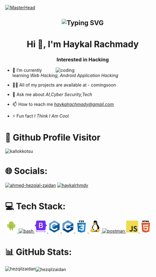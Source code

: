 [![MasterHead](https://user-images.githubusercontent.com/10498744/210012254-234538ff-d198-48aa-8964-37e6fd45d227.gif)](https://rishavchanda.io)
<h2 align="center"><img src="https://readme-typing-svg.demolab.com?font=Fira+Code&pause=1000&color=9B72FF&random=false&width=435&lines=%22Learning%2C+Silent%2C+and+Level+up.%22" alt="Typing SVG" />

<h1 align="center">Hi 👋, I'm Haykal Rachmady</h1>
<h3 align="center">Interested in Hacking</h3>

<img align="right" alt="coding" width="340" src="https://static.wixstatic.com/media/bbe642_62414e50bef34ce28db1afabf55f17ec~mv2.gif">



- 🌱 I’m currently learning *Web Hacking, Android Application Hacking*

- 👨‍💻 All of my projects are available at - comingsoon
- 💬 Ask me about *AI,Cyber Security,Tech*

- 📫 How to reach me *haykalrachmady@gmail.com*

- ⚡ Fun fact *I Think I Am Cool*
#
#

# 👀 Github Profile Visitor
<p align="left"> <img src="https://komarev.com/ghpvc/?username=kallokkotsun&label=Profile%20views&color=0e75b6&style=flat" alt="kallokkotsu" /> </p>

# 🌐 Socials:
<p align="left">
<a href="https://www.linkedin.com/in/ahmed-haykal-hifzhan-rachmady-93ab30282//" target="blank"><img align="center" src="https://raw.githubusercontent.com/rahuldkjain/github-profile-readme-generator/master/src/images/icons/Social/linked-in-alt.svg" alt="ahmed-hezqial-zaidan" height="30" width="40" /></a>
<a href="https://instagram.com/haykalrhmdy" target="blank"><img align="center" src="https://raw.githubusercontent.com/rahuldkjain/github-profile-readme-generator/master/src/images/icons/Social/instagram.svg" alt="haykalrhmdy" height="30" width="40" /></a>
</p>

# 💻 Tech Stack:
<p align="left">
  <a href="https://developer.android.com" target="_blank" rel="noreferrer">
    <img src="https://raw.githubusercontent.com/devicons/devicon/master/icons/android/android-original-wordmark.svg" alt="android" width="40" height="40"/>
  </a>
  <a href="https://www.gnu.org/software/bash/" target="_blank" rel="noreferrer">
    <img src="https://www.vectorlogo.zone/logos/gnu_bash/gnu_bash-icon.svg" alt="bash" width="40" height="40"/>
  </a>
  <a href="https://getbootstrap.com" target="_blank" rel="noreferrer">
    <img src="https://raw.githubusercontent.com/devicons/devicon/master/icons/bootstrap/bootstrap-plain-wordmark.svg" alt="bootstrap" width="40" height="40"/>
  </a>
  <a href="https://www.cprogramming.com/" target="_blank" rel="noreferrer">
    <img src="https://raw.githubusercontent.com/devicons/devicon/master/icons/c/c-original.svg" alt="c" width="40" height="40"/>
  </a>
  <a href="https://www.w3schools.com/cpp/" target="_blank" rel="noreferrer">
    <img src="https://raw.githubusercontent.com/devicons/devicon/master/icons/cplusplus/cplusplus-original.svg" alt="cplusplus" width="40" height="40"/>
  </a>
  <a href="https://www.w3schools.com/css/" target="_blank" rel="noreferrer">
    <img src="https://raw.githubusercontent.com/devicons/devicon/master/icons/css3/css3-original-wordmark.svg" alt="css3" width="40" height="40"/>
  </a>
  <a href="https://www.linux.org/" target="_blank" rel="noreferrer">
    <img src="https://raw.githubusercontent.com/devicons/devicon/master/icons/linux/linux-original.svg" alt="linux" width="40" height="40"/>
  </a>
  <a href="https://postman.com" target="_blank" rel="noreferrer">
    <img src="https://www.vectorlogo.zone/logos/getpostman/getpostman-icon.svg" alt="postman" width="40" height="40"/>
  </a>
  <a href="https://developer.mozilla.org/en-US/docs/Web/JavaScript" target="_blank" rel="noreferrer">
    <img src="https://raw.githubusercontent.com/devicons/devicon/master/icons/javascript/javascript-original.svg" alt="javascript" width="40" height="40"/>
  </a>
  <a href="https://www.w3.org/html/" target="_blank" rel="noreferrer">
    <img src="https://raw.githubusercontent.com/devicons/devicon/master/icons/html5/html5-original-wordmark.svg" alt="html5" width="40" height="40"/>
  </a>
</p>


# 📊 GitHub Stats:
<p><img align="left" src="https://github-readme-stats.vercel.app/api/top-langs?username=hezqilzaidan&show_icons=true&locale=en&layout=compact" alt="hezqilzaidan" /></p>



<p><img align="center" src="https://github-readme-streak-stats.herokuapp.com/?user=hezqilzaidan&" alt="hezqilzaidan" /></p>

